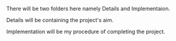 There will be two folders here namely Details and Implementaion.

Details will be containing the project's aim.

Implementation will be my procedure of completing the project.
